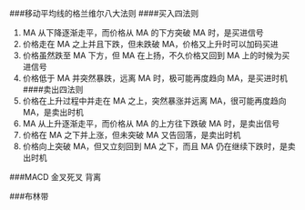 ###移动平均线的格兰维尔八大法则
####买入四法则
1. MA 从下降逐渐走平，而价格从 MA 的下方突破 MA 时，是买进信号
2. 价格走在 MA 之上并且下跌，但未跌破 MA，价格又上升时可以加码买进
3. 价格虽然跌至 MA 下方，但 MA 在上扬，不久价格又回到 MA 上的时候为买进信号
4. 价格低于 MA 并突然暴跌，远离 MA 时，极可能再度趋向 MA，是买进时机
####卖出四法则
1. 价格在上升过程中并走在 MA 之上，突然暴涨并远离 MA，很可能再度趋向 MA，是卖出时机
2. MA 从上升逐渐走平，而价格从 MA 的上方往下跌破 MA 时，是卖出信号
3. 价格在 MA 之下并上涨，但未突破 MA 又告回落，是卖出时机
4. 价格向上突破 MA，但又立刻回到 MA 之下，而且 MA 仍在继续下跌时，是卖出时机

###MACD
金叉死叉
背离

###布林带
